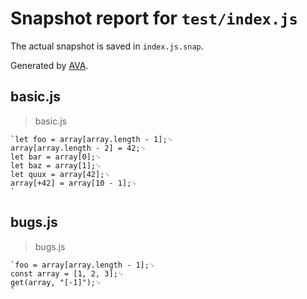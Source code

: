 # Snapshot report for `test/index.js`

The actual snapshot is saved in `index.js.snap`.

Generated by [AVA](https://avajs.dev).

## basic.js

> basic.js

    `let foo = array[array.length - 1];␊
    array[array.length - 2] = 42;␊
    let bar = array[0];␊
    let baz = array[1];␊
    let quux = array[42];␊
    array[+42] = array[10 - 1];␊
    `

## bugs.js

> bugs.js

    `foo = array[array.length - 1];␊
    const array = [1, 2, 3];␊
    get(array, "[-1]");␊
    `
